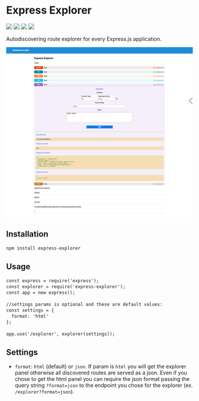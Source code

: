 # Express Explorer
<div>
	<a href="https://www.npmjs.com/package/express-explorer"><img src='http://img.shields.io/npm/v/express-explorer.svg?style=flat'></a>
	<a href="https://www.npmjs.com/package/express-explorer"><img src='https://img.shields.io/npm/dm/express-explorer.svg?style=flat-square'></a>
  <a href="https://david-dm.org/giowe/express-explorer"><img src='https://david-dm.org/giowe/express-explorer.svg'></a>
	<a href="https://www.youtube.com/watch?v=Sagg08DrO5U"><img src='http://img.shields.io/badge/gandalf-approved-61C6FF.svg'></a>
</div>

Autodiscovering route explorer for every Express.js application.

<img src="https://raw.githubusercontent.com/giowe/express-explorer/master/express-explorer.png"></img>

## Installation
```
npm install express-explorer
```

## Usage
```
const express = require('express');
const explorer = require('express-explorer');
const app = new express();
  
//settings params is optional and these are default values:
const settings = {
  format: 'html'
};
  
app.use('/explorer', explorer(settings));
```

## Settings
* `format`: `html` (default) or `json`. If param is `html` you will get the explorer panel otherwise all discovered routes are served as a json.
Even if you chose to get the html panel you can require the json format passing the query string `?format=json` to the endpoint you chose for the explorer (ex. `/explorer?format=json`). 

